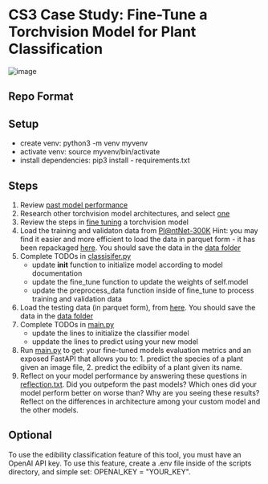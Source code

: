 # CS3 Case Study: Fine-Tune a Torchvision Model for Plant Classification

![image](https://github.com/user-attachments/assets/6ff95681-4495-45b9-a9af-dbf04bb13490)

## Repo Format

## Setup
- create venv: python3 -m venv myvenv
- activate venv: source myvenv/bin/activate
- install dependencies: pip3 install - requirements.txt

## Steps
1. Review [past model performance](https://github.com/wdgstl/CS3-PlantClassification-/blob/main/output/model_comparison.png)
2. Research other torchvision model architectures, and select [one](https://pytorch.org/vision/0.9/models.html)
3. Review the steps in [fine tuning](https://dev.to/santoshpremi/fine-tuning-a-pre-trained-model-in-pytorch-a-step-by-step-guide-for-beginners-4p6l) a torchvision model
4. Load the training and validaton data from [Pl@ntNet-300K](https://zenodo.org/records/4726653#.YhNbAOjMJPY) Hint: you may find it easier and more efficient to load the data in parquet form - it has been repackaged [here](https://huggingface.co/datasets/mikehemberger/plantnet300K/tree/main/data). You should save the data in the [data folder](https://github.com/wdgstl/CS3-PlantClassification-/tree/main/data)
5. Complete TODOs in [classisifer.py](https://github.com/wdgstl/CS3-PlantClassification-/blob/main/scripts/classifier.py)
   - update __init__ function to initialize model according to model documentation
   - update the fine_tune function to update the weights of self.model
   - update the preprocess_data function inside of fine_tune to process training and validation data
6. Load the testing data (in parquet form), from [here](https://huggingface.co/datasets/mikehemberger/plantnet300K/tree/main/data). You should save the data in the [data folder](https://github.com/wdgstl/CS3-PlantClassification-/tree/main/data)
7. Complete TODOs in [main.py](https://github.com/wdgstl/CS3-PlantClassification-/blob/main/scripts/main.py)
   - update the lines to initialize the classifier model
   - uppdate the lines to predict using your new model
8. Run [main.py](https://github.com/wdgstl/CS3-PlantClassification-/blob/main/scripts/main.py) to get: your fine-tuned models evaluation metrics and an exposed FastAPI that allows you to: 1. predict the species of a plant given an image file, 2. predict the edibiity of a plant given its name.
9. Reflect on your model performance by answering these questions in [reflection.txt](https://github.com/wdgstl/CS3-PlantClassification-/blob/main/output/reflection.txt). Did you outpeform the past models? Which ones did your model perform better on worse than? Why are you seeing these results? Reflect on the differences in architecture among your custom model and the other models.  

## Optional 
To use the edibility classification feature of this tool, you must have an OpenAI API key. To use this feature, create a .env file inside of the scripts directory, and simple set: OPENAI_KEY = "YOUR_KEY".
